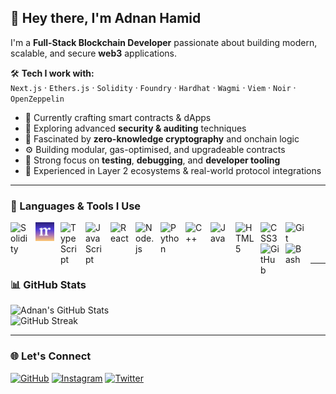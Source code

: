## 👋 Hey there, I'm Adnan Hamid

I'm a **Full-Stack Blockchain Developer** passionate about building modern, scalable, and secure **web3** applications.

🛠️ **Tech I work with:**  
`Next.js` · `Ethers.js` · `Solidity` · `Foundry` · `Hardhat` · `Wagmi` · `Viem` · `Noir` · `OpenZeppelin`

- 🔭 Currently crafting smart contracts & dApps  
- 🔐 Exploring advanced **security & auditing** techniques  
- 🧩 Fascinated by **zero-knowledge cryptography** and onchain logic  
- ⚙️ Building modular, gas-optimised, and upgradeable contracts  
- 🧪 Strong focus on **testing**, **debugging**, and **developer tooling**  
- 🧱 Experienced in Layer 2 ecosystems & real-world protocol integrations  

---

### 🧰 Languages & Tools I Use

<!-- Blockchain -->
<img align="left" alt="Solidity" width="30px" style="padding-right:10px;" src="https://cdn.jsdelivr.net/gh/devicons/devicon/icons/solidity/solidity-original.svg" title="Solidity" />
<img align="left" alt="Noir" width="30px" style="padding-right:10px;" src="https://github.com/noir-lang/noir/blob/master/noir-logo.png" title="Noir" />


<!-- General Web & Language Stack -->
<img align="left" alt="TypeScript" width="30px" style="padding-right:10px;" src="https://cdn.jsdelivr.net/gh/devicons/devicon/icons/typescript/typescript-plain.svg" title="TypeScript" />
<img align="left" alt="JavaScript" width="30px" style="padding-right:10px;" src="https://cdn.jsdelivr.net/gh/devicons/devicon/icons/javascript/javascript-plain.svg" title="JavaScript" />
<img align="left" alt="React" width="30px" style="padding-right:10px;" src="https://cdn.jsdelivr.net/gh/devicons/devicon/icons/react/react-original.svg" title="React" />
<img align="left" alt="Node.js" width="30px" style="padding-right:10px;" src="https://cdn.jsdelivr.net/gh/devicons/devicon/icons/nodejs/nodejs-original.svg" title="Node.js" />
<img align="left" alt="Python" width="30px" style="padding-right:10px;" src="https://cdn.jsdelivr.net/gh/devicons/devicon/icons/python/python-plain.svg" title="Python" />
<img align="left" alt="C++" width="30px" style="padding-right:10px;" src="https://cdn.jsdelivr.net/gh/devicons/devicon/icons/cplusplus/cplusplus-line.svg" title="C++" />
<img align="left" alt="Java" width="30px" style="padding-right:10px;" src="https://cdn.jsdelivr.net/gh/devicons/devicon/icons/java/java-original.svg" title="Java" />
<img align="left" alt="HTML5" width="30px" style="padding-right:10px;" src="https://cdn.jsdelivr.net/gh/devicons/devicon/icons/html5/html5-plain.svg" title="HTML5" />
<img align="left" alt="CSS3" width="30px" style="padding-right:10px;" src="https://cdn.jsdelivr.net/gh/devicons/devicon/icons/css3/css3-plain.svg" title="CSS3" />
<img align="left" alt="Git" width="30px" style="padding-right:10px;" src="https://cdn.jsdelivr.net/gh/devicons/devicon/icons/git/git-original.svg" title="Git" />
<img align="left" alt="GitHub" width="30px" style="padding-right:10px;" src="https://cdn.jsdelivr.net/gh/devicons/devicon/icons/github/github-original.svg" title="GitHub" />
<img align="left" alt="Bash" width="30px" style="padding-right:10px;" src="https://cdn.jsdelivr.net/gh/devicons/devicon/icons/bash/bash-original.svg" title="Bash" />

<br/><br/><br/>

---

### 📊 GitHub Stats

![Adnan's GitHub Stats](https://github-readme-stats.vercel.app/api?username=adnanhamidbeigh&show_icons=true&count_private=true&theme=default)
<br/>
![GitHub Streak](https://streak-stats.demolab.com/?user=adnanhamidbeigh&theme=default)

---

### 🌐 Let's Connect

[![GitHub](https://img.shields.io/badge/GitHub-000?style=for-the-badge&logo=github)](https://github.com/adnanhamidbeigh)
[![Instagram](https://img.shields.io/badge/Instagram-E4405F?style=for-the-badge&logo=instagram&logoColor=white)](https://www.instagram.com/adnan_hamid11/)
[![Twitter](https://img.shields.io/badge/Twitter-1DA1F2?style=for-the-badge&logo=twitter&logoColor=white)](https://twitter.com/divine_adnan)

<!--
### ☕ Support Me
<a href="https://www.buymeacoffee.com/adnanhamid"><img src="https://cdn.buymeacoffee.com/buttons/v2/default-yellow.png" width="200" /></a>
-->
